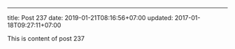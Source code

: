 ---
title: Post 237
date: 2019-01-21T08:16:56+07:00
updated: 2017-01-18T09:27:11+07:00

This is content of post 237